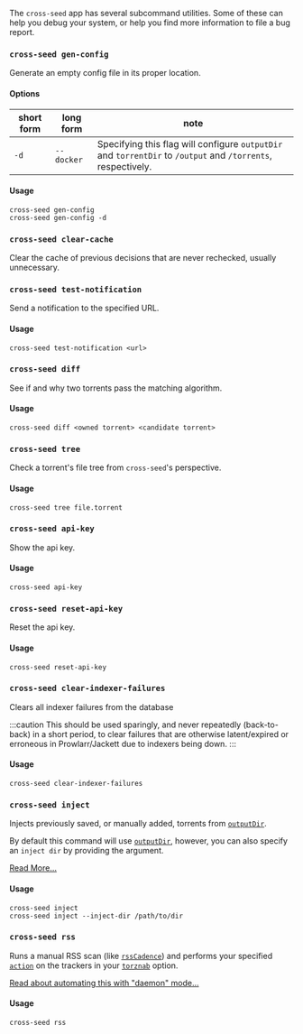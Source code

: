 The `cross-seed` app has several subcommand utilities. Some of these can help
you debug your system, or help you find more information to file a bug report.

### `cross-seed gen-config`

Generate an empty config file in its proper location.

#### Options

| short form | long form  | note                                                                                                         |
| ---------- | ---------- | ------------------------------------------------------------------------------------------------------------ |
| `-d`       | `--docker` | Specifying this flag will configure `outputDir` and `torrentDir` to `/output` and `/torrents`, respectively. |

#### Usage

```shell
cross-seed gen-config
cross-seed gen-config -d
```

### `cross-seed clear-cache`

Clear the cache of previous decisions that are never rechecked, usually unnecessary.

### `cross-seed test-notification`

Send a notification to the specified URL.

#### Usage

```shell
cross-seed test-notification <url>
```

### `cross-seed diff`

See if and why two torrents pass the matching algorithm.

#### Usage

```shell
cross-seed diff <owned torrent> <candidate torrent>
```

### `cross-seed tree`

Check a torrent's file tree from `cross-seed`'s perspective.

#### Usage

```shell
cross-seed tree file.torrent
```

### `cross-seed api-key`

Show the api key.

#### Usage

```shell
cross-seed api-key
```

### `cross-seed reset-api-key`

Reset the api key.

#### Usage

```shell
cross-seed reset-api-key
```

### `cross-seed clear-indexer-failures`

Clears all indexer failures from the database

:::caution
This should be used sparingly, and never repeatedly (back-to-back) in a short period, to clear failures that are otherwise latent/expired or erroneous in Prowlarr/Jackett due to indexers being down.
:::

#### Usage

```shell
cross-seed clear-indexer-failures
```

### `cross-seed inject`

Injects previously saved, or manually added, torrents from [`outputDir`](../basics/options.md#outputdir).

By default this command will use [`outputDir`](../basics/options.md#outputdir), however, you can also specify
an `inject dir` by providing the argument.

[Read More...](../tutorials/injection.md#manual-or-scheduled-injection)

#### Usage

```shell
cross-seed inject
cross-seed inject --inject-dir /path/to/dir
```

### `cross-seed rss`

Runs a manual RSS scan (like [`rssCadence`](../basics/options.md#rsscadence)) and performs your specified [`action`](../basics/options.md#action) on the trackers in your [`torznab`](../basics/options.md#torznab) option.

[Read about automating this with "daemon" mode...](../basics/daemon.md#set-up-rss)

#### Usage

```shell
cross-seed rss
```
